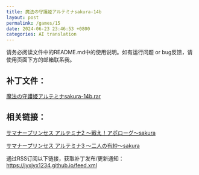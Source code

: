 ```yaml
---
title: 魔法の守護姫アルテミナsakura-14b
layout: post
permalink: /games/15
date: 2024-06-23 23:46:53 +0800
categories: AI translation
---
```



请务必阅读文件中的README.md中的使用说明。如有运行问题 or bug反馈，请使用页面下方的邮箱联系我。

## 补丁文件：

[魔法の守護姫アルテミナsakura-14b.rar](../resources/%E9%AD%94%E6%B3%95%E3%81%AE%E5%AE%88%E8%AD%B7%E5%A7%AB%E3%82%A2%E3%83%AB%E3%83%86%E3%83%9F%E3%83%8Asakura-14b.rar)

 

## 相关链接：

[サマナープリンセス アルテミナ2 ～戦え！アポローグ～sakura](../games/17)

 

[サマナープリンセス アルテミナ3 ～二人の有紗～sakura](../games/18)

 

通过RSS订阅以下链接，获取补丁发布/更新通知：https://jyxjyx1234.github.io/feed.xml

